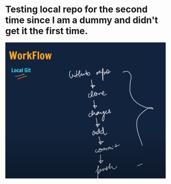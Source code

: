 # Testing local repo for the second time since I am a dummy and didn't get it the first time.

![alt text](image.png)